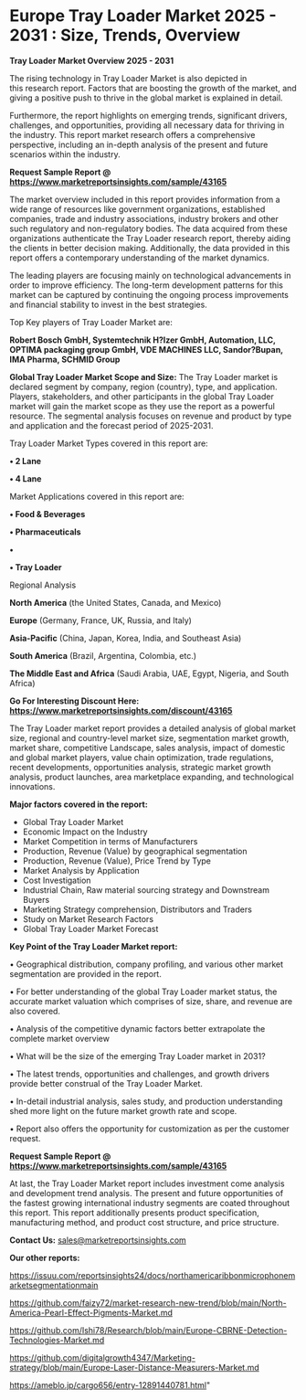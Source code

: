 # Europe Tray Loader Market 2025 - 2031 : Size, Trends, Overview

<Strong> Tray Loader Market Overview 2025 - 2031</strong>

The rising technology in Tray Loader Market is also depicted in this research report. Factors that are boosting the growth of the market, and giving a positive push to thrive in the global market is explained in detail.

Furthermore, the report highlights on emerging trends, significant drivers, challenges, and opportunities, providing all necessary data for thriving in the industry. This report market research offers a comprehensive perspective, including an in-depth analysis of the present and future scenarios within the industry.

<strong>Request Sample Report @ <a href=https://www.marketreportsinsights.com/sample/43165>https://www.marketreportsinsights.com/sample/43165</a></strong>

The market overview included in this report provides information from a wide range of resources like government organizations, established companies, trade and industry associations, industry brokers and other such regulatory and non-regulatory bodies. The data acquired from these organizations authenticate the Tray Loader research report, thereby aiding the clients in better decision making. Additionally, the data provided in this report offers a contemporary understanding of the market dynamics.

The leading players are focusing mainly on technological advancements in order to improve efficiency. The long-term development patterns for this market can be captured by continuing the ongoing process improvements and financial stability to invest in the best strategies.

Top Key players of Tray Loader Market are:

<strong>Robert Bosch GmbH, Systemtechnik H?lzer GmbH, Automation, LLC, OPTIMA packaging group GmbH, VDE MACHINES LLC, Sandor?Bupan, IMA Pharma, SCHMID Group</strong>

<strong><b>Global Tray Loader Market Scope and Size:</b></strong>
The Tray Loader market is declared segment by company, region (country), type, and application. Players, stakeholders, and other participants in the global Tray Loader market will gain the market scope as they use the report as a powerful resource. The segmental analysis focuses on revenue and product by type and application and the forecast period of 2025-2031.

Tray Loader Market Types covered in this report are:

<strong>•  2 Lane

•  4 Lane</strong>

Market Applications covered in this report are:

<strong>•  Food & Beverages

•  Pharmaceuticals

•  

•  Tray Loader</strong> 

Regional Analysis

<strong>North America</strong> (the United States, Canada, and Mexico)

<strong>Europe</strong> (Germany, France, UK, Russia, and Italy)

<strong>Asia-Pacific</strong> (China, Japan, Korea, India, and Southeast Asia)

<strong>South America</strong> (Brazil, Argentina, Colombia, etc.)

<strong>The Middle East and Africa</strong> (Saudi Arabia, UAE, Egypt, Nigeria, and South Africa)

<strong>Go For Interesting Discount Here: <a href=https://www.marketreportsinsights.com/discount/43165>https://www.marketreportsinsights.com/discount/43165</a></strong>

The Tray Loader market report provides a detailed analysis of global market size, regional and country-level market size, segmentation market growth, market share, competitive Landscape, sales analysis, impact of domestic and global market players, value chain optimization, trade regulations, recent developments, opportunities analysis, strategic market growth analysis, product launches, area marketplace expanding, and technological innovations.

<strong><b>Major factors covered in the report:</b></strong>
<ul>
  <li>Global Tray Loader Market </li>
  <li>Economic Impact on the Industry</li>
  <li>Market Competition in terms of Manufacturers</li>
  <li>Production, Revenue (Value) by geographical segmentation</li>
  <li>Production, Revenue (Value), Price Trend by Type</li>
  <li>Market Analysis by Application</li>
  <li>Cost Investigation</li>
  <li>Industrial Chain, Raw material sourcing strategy and Downstream Buyers</li>
  <li>Marketing Strategy comprehension, Distributors and Traders</li>
  <li>Study on Market Research Factors</li>
  <li>Global Tray Loader Market Forecast</li>
</ul>

<strong><b>Key Point of the Tray Loader Market report:</b></strong>

• Geographical distribution, company profiling, and various other market segmentation are provided in the report.

• For better understanding of the global Tray Loader market status, the accurate market valuation which comprises of size, share, and revenue are also covered.

• Analysis of the competitive dynamic factors better extrapolate the complete market overview

• What will be the size of the emerging Tray Loader market in 2031?

• The latest trends, opportunities and challenges, and growth drivers provide better construal of the Tray Loader Market.

• In-detail industrial analysis, sales study, and production understanding shed more light on the future market growth rate and scope.

• Report also offers the opportunity for customization as per the customer request.

<strong>Request Sample Report @ <a href=https://www.marketreportsinsights.com/sample/43165>https://www.marketreportsinsights.com/sample/43165</a></strong>

At last, the Tray Loader Market report includes investment come analysis and development trend analysis. The present and future opportunities of the fastest growing international industry segments are coated throughout this report. This report additionally presents product specification, manufacturing method, and product cost structure, and price structure.

<strong>Contact Us:</strong>
sales@marketreportsinsights.com

<strong>Our other reports:</strong>

<a href=https://issuu.com/reportsinsights24/docs/northamericaribbonmicrophonemarketsegmentationmain>https://issuu.com/reportsinsights24/docs/northamericaribbonmicrophonemarketsegmentationmain</a>

<a href=https://github.com/faizy72/market-research-new-trend/blob/main/North-America-Pearl-Effect-Pigments-Market.md>https://github.com/faizy72/market-research-new-trend/blob/main/North-America-Pearl-Effect-Pigments-Market.md</a>

<a href=https://github.com/Ishi78/Research/blob/main/Europe-CBRNE-Detection-Technologies-Market.md>https://github.com/Ishi78/Research/blob/main/Europe-CBRNE-Detection-Technologies-Market.md</a>

<a href=https://github.com/digitalgrowth4347/Marketing-strategy/blob/main/Europe-Laser-Distance-Measurers-Market.md>https://github.com/digitalgrowth4347/Marketing-strategy/blob/main/Europe-Laser-Distance-Measurers-Market.md</a>

<a href=https://ameblo.jp/cargo656/entry-12891440781.html>https://ameblo.jp/cargo656/entry-12891440781.html</a>"

